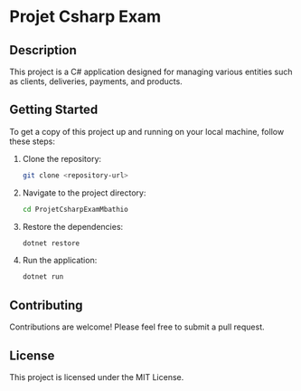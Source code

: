 # Projet Csharp Exam

## Description
This project is a C# application designed for managing various entities such as clients, deliveries, payments, and products.

## Getting Started
To get a copy of this project up and running on your local machine, follow these steps:

1. Clone the repository:
   ```bash
   git clone <repository-url>
   ```

2. Navigate to the project directory:
   ```bash
   cd ProjetCsharpExamMbathio
   ```

3. Restore the dependencies:
   ```bash
   dotnet restore
   ```

4. Run the application:
   ```bash
   dotnet run
   ```

## Contributing
Contributions are welcome! Please feel free to submit a pull request.

## License
This project is licensed under the MIT License.
